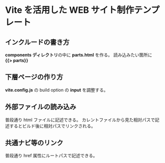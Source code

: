 # Vite を活用した WEB サイト制作テンプレート

## インクルードの書き方

**components ディレクトリ**の中に **parts.html** を作る。
読み込みたい箇所に **{{> parts}}**

## 下層ページの作り方

**vite.config.js** の build option の **input** を調整する。

## 外部ファイルの読み込み

普段通り html ファイルに記述できる。
カレントファイルから見た相対パスで記述するとビルド後に相対パスでリンクされる。

## 共通ナビ等のリンク

普段通り href 属性にルートパスで記述できる。
